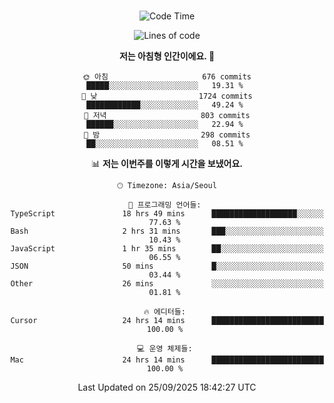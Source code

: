 <div align="center">

<br />

 <!--START_SECTION:waka-->
![Code Time](http://img.shields.io/badge/Code%20Time-5%2C160%20hrs%2030%20mins-blue)

![Lines of code](https://img.shields.io/badge/%EC%A0%80%EB%8A%94%20%EC%97%AC%ED%83%9C%EA%B9%8C%EC%A7%80%20-2.2%20million%20%EC%A4%84%EC%9D%98%20%EC%BD%94%EB%93%9C%EB%A5%BC%20%EC%9E%91%EC%84%B1%ED%96%88%EC%96%B4%EC%9A%94.-blue)

**저는 아침형 인간이에요. 🐤** 

```text
🌞 아침                     676 commits         █████░░░░░░░░░░░░░░░░░░░░   19.31 % 
🌆 낮　                     1724 commits        ████████████░░░░░░░░░░░░░   49.24 % 
🌃 저녁                     803 commits         ██████░░░░░░░░░░░░░░░░░░░   22.94 % 
🌙 밤　                     298 commits         ██░░░░░░░░░░░░░░░░░░░░░░░   08.51 % 
```


📊 **저는 이번주를 이렇게 시간을 보냈어요.** 

```text
🕑︎ Timezone: Asia/Seoul

💬 프로그래밍 언어들: 
TypeScript               18 hrs 49 mins      ███████████████████░░░░░░   77.63 % 
Bash                     2 hrs 31 mins       ███░░░░░░░░░░░░░░░░░░░░░░   10.43 % 
JavaScript               1 hr 35 mins        ██░░░░░░░░░░░░░░░░░░░░░░░   06.55 % 
JSON                     50 mins             █░░░░░░░░░░░░░░░░░░░░░░░░   03.44 % 
Other                    26 mins             ░░░░░░░░░░░░░░░░░░░░░░░░░   01.81 % 

🔥 에디터들: 
Cursor                   24 hrs 14 mins      █████████████████████████   100.00 % 

💻 운영 체제들: 
Mac                      24 hrs 14 mins      █████████████████████████   100.00 % 
```


 Last Updated on 25/09/2025 18:42:27 UTC
<!--END_SECTION:waka-->

</div>
